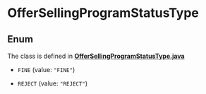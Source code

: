 

# OfferSellingProgramStatusType

## Enum

The class is defined in **[OfferSellingProgramStatusType.java](../../src/main/java/org/openapitools/model/OfferSellingProgramStatusType.java)**


* `FINE` (value: `"FINE"`)

* `REJECT` (value: `"REJECT"`)



